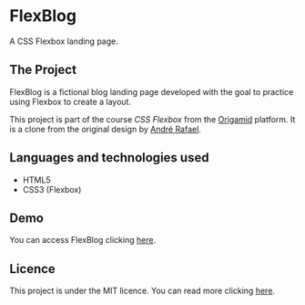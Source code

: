 # FlexBlog
 A CSS Flexbox landing page. 

## The Project
FlexBlog is a fictional blog landing page developed with the goal to practice using Flexbox to create a layout.

This project is part of the course *CSS Flexbox* from the [Origamid](https://origamid.com) platform. It is a clone from the original design by [André Rafael](https://github.com/origamid).

## Languages and technologies used
- HTML5
- CSS3 (Flexbox)
  
## Demo

You can access FlexBlog clicking [here](https://flexblog.daniaversa.dev).

## Licence

This project is under the MIT licence. You can read more clicking [here](https://github.com/danielaversa/flexblog/blob/main/LICENSE). 
